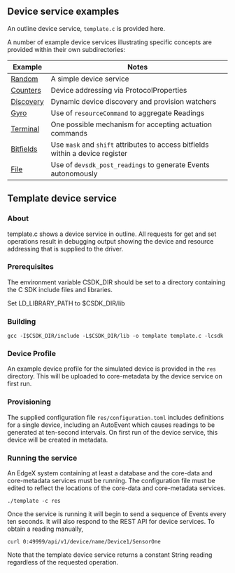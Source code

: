 ## Device service examples

An outline device service, `template.c` is provided here.

A number of example device services illustrating specific concepts are provided within their own subdirectories:

Example | Notes
--- | ---
[Random](random/README.md) | A simple device service
[Counters](counters/README.md) | Device addressing via ProtocolProperties
[Discovery](discovery/README.md) | Dynamic device discovery and provision watchers
[Gyro](gyro/README.md) | Use of `resourceCommand` to aggregate Readings
[Terminal](terminal/README.md) | One possible mechanism for accepting actuation commands
[Bitfields](bitfields/README.md) | Use `mask` and `shift` attributes to access bitfields within a device register
[File](file/README.md) | Use of `devsdk_post_readings` to generate Events autonomously

## Template device service

### About

template.c shows a device service in outline. All requests for get and set operations result in debugging output showing the device and resource addressing that is supplied to the driver.

### Prerequisites

The environment variable CSDK_DIR should be set to a directory containing the
C SDK include files and libraries.

Set LD_LIBRARY_PATH to $CSDK_DIR/lib

### Building

```
gcc -I$CSDK_DIR/include -L$CSDK_DIR/lib -o template template.c -lcsdk
```

### Device Profile

An example device profile for the simulated device is provided in the `res` directory. This will be uploaded to core-metadata by the device service on first run.

### Provisioning

The supplied configuration file `res/configuration.toml` includes definitions for a single device, including an AutoEvent which causes readings to be generated at ten-second intervals. On first run of the device service, this device will be created in metadata.

### Running the service

An EdgeX system containing at least a database and the core-data and core-metadata services must be running. The configuration file must be edited to reflect the locations of the core-data and core-metadata services.

```
./template -c res
```

Once the service is running it will begin to send a sequence of Events every ten seconds. It will also respond to the REST API for device services. To obtain a reading manually,

```
curl 0:49999/api/v1/device/name/Device1/SensorOne
```

Note that the template device service returns a constant String reading regardless of the requested operation.

